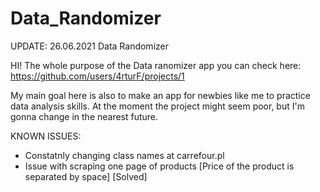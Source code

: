 # Data_Randomizer
UPDATE: 26.06.2021 Data Randomizer 

HI!
The whole purpose of the Data ranomizer app you can check here: https://github.com/users/4rturF/projects/1

My main goal here is also to make an app for newbies like me to practice data analysis skills. At the moment the project might seem poor, but I'm gonna change in the nearest future.

KNOWN ISSUES:
- Constatnly changing class names at carrefour.pl
- Issue with scraping one page of products [Price of the product is separated by space] [Solved]
